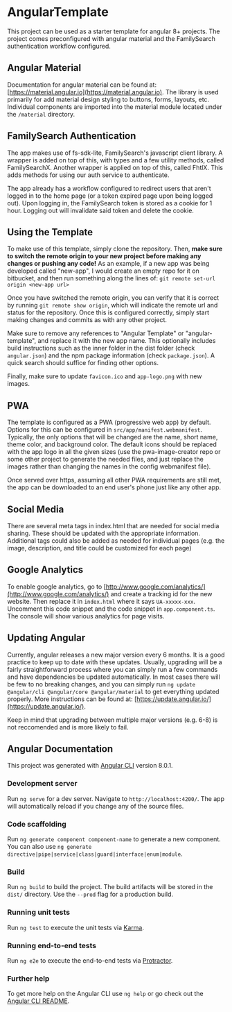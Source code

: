 # AngularTemplate

This project can be used as a starter template for angular 8+ projects.
The project comes preconfigured with angular material and  the FamilySearch authentication workflow configured.

## Angular Material

Documentation for angular material can be found at: [https://material.angular.io](https://material.angular.io).
The library is used primarily for add material design styling to buttons, forms, layouts, etc. Individual components are imported into the material module located under the `/material` directory.

## FamilySearch Authentication

The app makes use of fs-sdk-lite, FamilySearch's javascript client library. A wrapper is added on top of this, with types and a few utility methods, called FamilySearchX. Another wrapper is applied on top of this, called FhtlX. This adds methods for using our auth service to authenticate.

The app already has a workflow configured to redirect users that aren't logged in to the home page (or a token expired page upon being logged out). Upon logging in, the FamilySearch token is stored as a cookie for 1 hour. Logging out will invalidate said token and delete the cookie.

## Using the Template

To make use of this template, simply clone the repository. Then, <b>make sure to switch the remote origin to your new project before making any changes or pushing any code!</b> As an example, if a new app was being developed called "new-app", I would create an empty repo for it on bitbucket, and then run something along the lines of: `git remote set-url origin <new-app url>`

Once you have switched the remote origin, you can verify that it is correct by running `git remote show origin`, which will indicate the remote url and status for the repository. Once this is configured correctly, simply start making changes and commits as with any other project.

Make sure to remove any references to "Angular Template" or "angular-template", and replace it with the new app name. This optionally includes build instructions such as the inner folder in the dist folder (check `angular.json`) and the npm package information (check `package.json`). A quick search should suffice for finding other options.

Finally, make sure to update `favicon.ico` and `app-logo.png` with new images.

## PWA

The template is configured as a PWA (progressive web app) by default. Options for this can be configured in `src/app/manifest.webmanifest`. Typically, the only options that will be changed are the name, short name, theme color, and background color. The default icons should be replaced with the app logo in all the given sizes (use the pwa-image-creator repo or some other project to generate the needed files, and just replace the images rather than changing the names in the config webmanifest file).

Once served over https, assuming all other PWA requirements are still met, the app can be downloaded to an end user's phone just like any other app.

## Social Media

There are several meta tags in index.html that are needed for social media sharing. These should be updated with the appropriate information. Additional tags could also be added as needed for individual pages (e.g. the image, description, and title could be customized for each page)

## Google Analytics

To enable google analytics, go to [http://www.google.com/analytics/](http://www.google.com/analytics/) and create a tracking id for the new website. Then replace it in `index.html` where it says `UA-xxxxx-xxx`. Uncomment this code snippet and the code snippet in `app.component.ts`. The console will show various analytics for page visits.

## Updating Angular

Currently, angular releases a new major version every 6 months. It is a good practice to keep up to date with these updates. Usually, upgrading will be a fairly straightforward process where you can simply run a few commands and have dependencies be updated automatically. In most cases there will be few to no breaking changes, and you can simply run `ng update @angular/cli @angular/core @angular/material` to get everything updated properly. More instructions can be found at: [https://update.angular.io/](https://update.angular.io/).

Keep in mind that upgrading between multiple major versions (e.g. 6-8) is not reccomended and is more likely to fail.

## Angular Documentation

This project was generated with [Angular CLI](https://github.com/angular/angular-cli) version 8.0.1.

### Development server

Run `ng serve` for a dev server. Navigate to `http://localhost:4200/`. The app will automatically reload if you change any of the source files.

### Code scaffolding

Run `ng generate component component-name` to generate a new component. You can also use `ng generate directive|pipe|service|class|guard|interface|enum|module`.

### Build

Run `ng build` to build the project. The build artifacts will be stored in the `dist/` directory. Use the `--prod` flag for a production build.

### Running unit tests

Run `ng test` to execute the unit tests via [Karma](https://karma-runner.github.io).

### Running end-to-end tests

Run `ng e2e` to execute the end-to-end tests via [Protractor](http://www.protractortest.org/).

### Further help

To get more help on the Angular CLI use `ng help` or go check out the [Angular CLI README](https://github.com/angular/angular-cli/blob/master/README.md).
